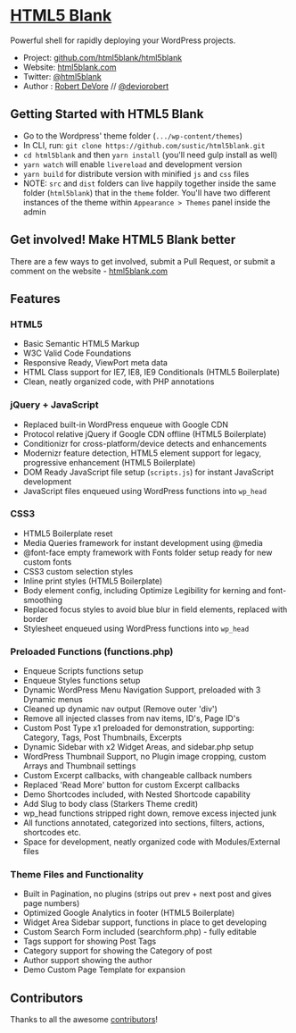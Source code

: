 # [HTML5 Blank](http://html5blank.com)

Powerful shell for rapidly deploying your WordPress projects.

* Project: [github.com/html5blank/html5blank](https://github.com/html5blank/html5blank)
* Website: [html5blank.com](http://html5blank.com)
* Twitter: [@html5blank](http://twitter.com/html5blank)
* Author : [Robert DeVore](http://robertdevore.com) // [@deviorobert](https://twitter.com/deviorobert)


## Getting Started with HTML5 Blank

* Go to the Wordpress' theme folder (`.../wp-content/themes`)
* In CLI, run: `git clone https://github.com/sustic/html5blank.git`
* `cd html5blank` and then `yarn install` (you'll need gulp install as well)
* `yarn watch` will enable `livereload` and development version
* `yarn build` for distribute version with minified `js` and `css` files
* NOTE: `src` and `dist` folders can live happily together inside the same folder (`html5blank`) that in the `theme` folder. You'll have two different instances of the theme within `Appearance > Themes` panel inside the admin


## Get involved! Make HTML5 Blank better

There are a few ways to get involved, submit a Pull Request, or submit a comment on the website - [html5blank.com](http://html5blank.com)

## Features

### HTML5
* Basic Semantic HTML5 Markup
* W3C Valid Code Foundations
* Responsive Ready, ViewPort meta data
* HTML Class support for IE7, IE8, IE9 Conditionals (HTML5 Boilerplate)
* Clean, neatly organized code, with PHP annotations

### jQuery + JavaScript
* Replaced built-in WordPress enqueue with Google CDN
* Protocol relative jQuery if Google CDN offline (HTML5 Boilerplate)
* Conditionizr for cross-platform/device detects and enhancements
* Modernizr feature detection, HTML5 element support for legacy, progressive enhancement (HTML5 Boilerplate)
* DOM Ready JavaScript file setup (`scripts.js`) for instant JavaScript development
* JavaScript files enqueued using WordPress functions into `wp_head`

### CSS3
* HTML5 Boilerplate reset
* Media Queries framework for instant development using @media
* @font-face empty framework with Fonts folder setup ready for new custom fonts
* CSS3 custom selection styles
* Inline print styles (HTML5 Boilerplate)
* Body element config, including Optimize Legibility for kerning and font-smoothing
* Replaced focus styles to avoid blue blur in field elements, replaced with border
* Stylesheet enqueued using WordPress functions into `wp_head`

### Preloaded Functions (functions.php)
* Enqueue Scripts functions setup
* Enqueue Styles functions setup
* Dynamic WordPress Menu Navigation Support, preloaded with 3 Dynamic menus
* Cleaned up dynamic nav output (Remove outer 'div')
* Remove all injected classes from nav items, ID's, Page ID's
* Custom Post Type x1 preloaded for demonstration, supporting: Category, Tags, Post Thumbnails, Excerpts
* Dynamic Sidebar with x2 Widget Areas, and sidebar.php setup
* WordPress Thumbnail Support, no Plugin image cropping, custom Arrays and Thumbnail settings
* Custom Excerpt callbacks, with changeable callback numbers
* Replaced 'Read More' button for custom Excerpt callbacks
* Demo Shortcodes included, with Nested Shortcode capability
* Add Slug to body class (Starkers Theme credit)
* wp_head functions stripped right down, remove excess injected junk
* All functions annotated, categorized into sections, filters, actions, shortcodes etc.
* Space for development, neatly organized code with Modules/External files

### Theme Files and Functionality
* Built in Pagination, no plugins (strips out prev + next post and gives page numbers)
* Optimized Google Analytics in footer (HTML5 Boilerplate)
* Widget Area Sidebar support, functions in place to get developing
* Custom Search Form included (searchform.php) - fully editable
* Tags support for showing Post Tags
* Category support for showing the Category of post
* Author support showing the author
* Demo Custom Page Template for expansion

## Contributors
Thanks to all the awesome [contributors](https://github.com/html5blank/html5blank/graphs/contributors)!
